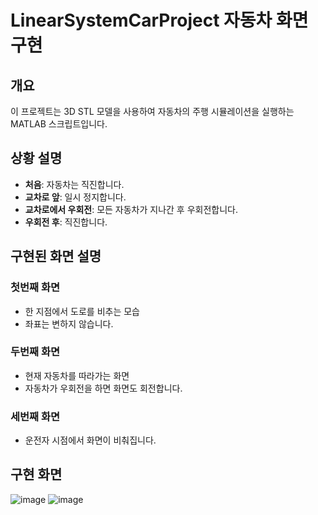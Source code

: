 # LinearSystemCarProject 자동차 화면 구현

## 개요
이 프로젝트는 3D STL 모델을 사용하여 자동차의 주행 시뮬레이션을 실행하는 MATLAB 스크립트입니다.

## 상황 설명
- **처음**: 자동차는 직진합니다.
- **교차로 앞**: 일시 정지합니다.
- **교차로에서 우회전**: 모든 자동차가 지나간 후 우회전합니다.
- **우회전 후**: 직진합니다.

## 구현된 화면 설명
### 첫번째 화면
- 한 지점에서 도로를 비추는 모습
- 좌표는 변하지 않습니다.
### 두번째 화면
- 현재 자동차를 따라가는 화면
- 자동차가 우회전을 하면 화면도 회전합니다.
### 세번째 화면
- 운전자 시점에서 화면이 비춰집니다.

## 구현 화면
  ![image](https://github.com/sunkk8482/LinearSystemCarProject/assets/86597542/d15d7de1-3f3f-4679-9aba-99de22de39c3)
![image](https://github.com/sunkk8482/LinearSystemCarProject/assets/86597542/cdeacfc0-2c08-4285-b995-d02078e9b7c5)
